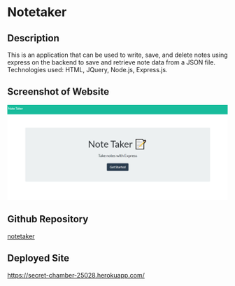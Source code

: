 # Notetaker

##  Description
This is an application that can be used to write, save, and delete notes using express on the backend to save and retrieve note data from a JSON file.  Technologies used: HTML, JQuery, Node.js, Express.js.

## Screenshot of Website  
![Screenshot of deployed site](screenshot.png)

## Github Repository
[notetaker](https://github.com/sford4186/notetaker)

## Deployed Site
https://secret-chamber-25028.herokuapp.com/



 